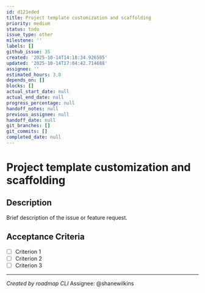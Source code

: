 ```yaml
---
id: d121eded
title: Project template customization and scaffolding
priority: medium
status: todo
issue_type: other
milestone: ''
labels: []
github_issue: 35
created: '2025-10-14T14:18:34.926585'
updated: '2025-10-14T17:04:42.714688'
assignee: ''
estimated_hours: 3.0
depends_on: []
blocks: []
actual_start_date: null
actual_end_date: null
progress_percentage: null
handoff_notes: null
previous_assignee: null
handoff_date: null
git_branches: []
git_commits: []
completed_date: null
---
```


# Project template customization and scaffolding

## Description

Brief description of the issue or feature request.

## Acceptance Criteria

- [ ] Criterion 1
- [ ] Criterion 2
- [ ] Criterion 3

---
*Created by roadmap CLI*
Assignee: @shanewilkins